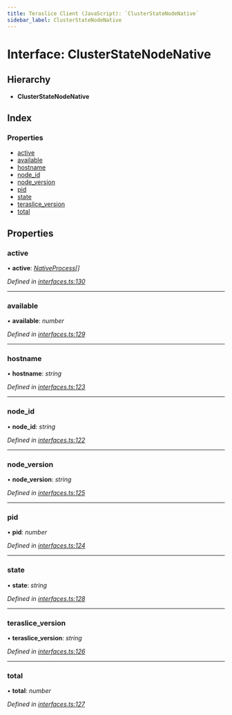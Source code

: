 ```yaml
---
title: Teraslice Client (JavaScript): `ClusterStateNodeNative`
sidebar_label: ClusterStateNodeNative
---
```


# Interface: ClusterStateNodeNative

## Hierarchy

* **ClusterStateNodeNative**

## Index

### Properties

* [active](clusterstatenodenative.md#active)
* [available](clusterstatenodenative.md#available)
* [hostname](clusterstatenodenative.md#hostname)
* [node_id](clusterstatenodenative.md#node_id)
* [node_version](clusterstatenodenative.md#node_version)
* [pid](clusterstatenodenative.md#pid)
* [state](clusterstatenodenative.md#state)
* [teraslice_version](clusterstatenodenative.md#teraslice_version)
* [total](clusterstatenodenative.md#total)

## Properties

###  active

• **active**: *[NativeProcess](nativeprocess.md)[]*

*Defined in [interfaces.ts:130](https://github.com/terascope/teraslice/blob/d8feecc03/packages/teraslice-client-js/src/interfaces.ts#L130)*

___

###  available

• **available**: *number*

*Defined in [interfaces.ts:129](https://github.com/terascope/teraslice/blob/d8feecc03/packages/teraslice-client-js/src/interfaces.ts#L129)*

___

###  hostname

• **hostname**: *string*

*Defined in [interfaces.ts:123](https://github.com/terascope/teraslice/blob/d8feecc03/packages/teraslice-client-js/src/interfaces.ts#L123)*

___

###  node_id

• **node_id**: *string*

*Defined in [interfaces.ts:122](https://github.com/terascope/teraslice/blob/d8feecc03/packages/teraslice-client-js/src/interfaces.ts#L122)*

___

###  node_version

• **node_version**: *string*

*Defined in [interfaces.ts:125](https://github.com/terascope/teraslice/blob/d8feecc03/packages/teraslice-client-js/src/interfaces.ts#L125)*

___

###  pid

• **pid**: *number*

*Defined in [interfaces.ts:124](https://github.com/terascope/teraslice/blob/d8feecc03/packages/teraslice-client-js/src/interfaces.ts#L124)*

___

###  state

• **state**: *string*

*Defined in [interfaces.ts:128](https://github.com/terascope/teraslice/blob/d8feecc03/packages/teraslice-client-js/src/interfaces.ts#L128)*

___

###  teraslice_version

• **teraslice_version**: *string*

*Defined in [interfaces.ts:126](https://github.com/terascope/teraslice/blob/d8feecc03/packages/teraslice-client-js/src/interfaces.ts#L126)*

___

###  total

• **total**: *number*

*Defined in [interfaces.ts:127](https://github.com/terascope/teraslice/blob/d8feecc03/packages/teraslice-client-js/src/interfaces.ts#L127)*
